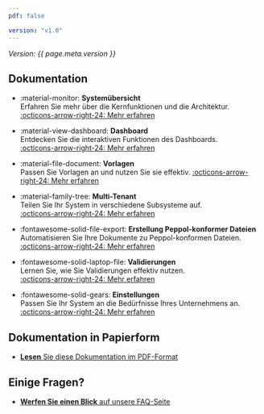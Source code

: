 ```yaml
---
pdf: false

version: "v1.0"
---
```


<span class="version-label">*Version: {{ page.meta.version }}*</span>

## Dokumentation

<div class="grid cards" markdown>

- :material-monitor: **Systemübersicht**  
  Erfahren Sie mehr über die Kernfunktionen und die Architektur.  
  [:octicons-arrow-right-24: Mehr erfahren](System%20Overview/index.md)

- :material-view-dashboard: **Dashboard**  
  Entdecken Sie die interaktiven Funktionen des Dashboards.  
  [:octicons-arrow-right-24: Mehr erfahren](System%20Overview/Dashboard.md)

- :material-file-document: **Vorlagen**  
  Passen Sie Vorlagen an und nutzen Sie sie effektiv.
  [:octicons-arrow-right-24: Mehr erfahren](System%20Overview/Template.md)

- :material-family-tree: **Multi-Tenant**  
  Teilen Sie Ihr System in verschiedene Subsysteme auf.  
  [:octicons-arrow-right-24: Mehr erfahren](Multi%20tenant%20system/index.md)

- :fontawesome-solid-file-export: **Erstellung Peppol-konformer Dateien**  
  Automatisieren Sie Ihre Dokumente zu Peppol-konformen Dateien.  
  [:octicons-arrow-right-24: Mehr erfahren](Peppol/Introduction.md)

- :fontawesome-solid-laptop-file: **Validierungen**  
  Lernen Sie, wie Sie Validierungen effektiv nutzen.  
  [:octicons-arrow-right-24: Mehr erfahren](System%20Overview/Validations.md)

- :fontawesome-solid-gears: **Einstellungen**  
  Passen Sie Ihr System an die Bedürfnisse Ihres Unternehmens an.  
  [:octicons-arrow-right-24: Mehr erfahren](System%20Overview/Settings.md)

</div>

## Dokumentation in Papierform

- [__Lesen__ Sie diese Dokumentation im PDF-Format](./documentation.pdf)

## Einige Fragen?

- [__Werfen Sie einen Blick__ auf unsere FAQ-Seite](FAQ.md)
